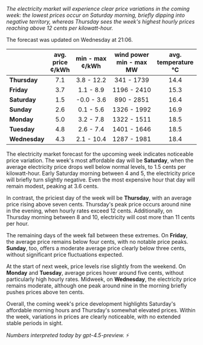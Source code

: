 *The electricity market will experience clear price variations in the coming week: the lowest prices occur on Saturday morning, briefly dipping into negative territory, whereas Thursday sees the week's highest hourly prices reaching above 12 cents per kilowatt-hour.*

The forecast was updated on Wednesday at 21:06.

|              | avg.<br>price<br>¢/kWh | min - max<br>¢/kWh | wind power<br>min - max<br>MW | avg.<br>temperature<br>°C |
|:-------------|:----------------:|:----------------:|:-------------:|:-------------:|
| **Thursday** |        7.1       |     3.8 - 12.2    |        341 - 1739       |      14.4      |
| **Friday**   |        3.7       |     1.1 - 8.9     |       1196 - 2410       |      15.3      |
| **Saturday** |        1.5       |    -0.0 - 3.6     |        890 - 2851       |      16.4      |
| **Sunday**   |        2.6       |     0.1 - 5.6     |       1326 - 1992       |      16.9      |
| **Monday**   |        5.0       |     3.2 - 7.8     |       1322 - 1511       |      18.5      |
| **Tuesday**  |        4.8       |     2.6 - 7.4     |       1401 - 1646       |      18.5      |
| **Wednesday**|        4.3       |     2.1 - 10.4    |       1287 - 1981       |      18.4      |

The electricity market forecast for the upcoming week indicates noticeable price variation. The week's most affordable day will be **Saturday**, when the average electricity price drops well below normal levels, to 1.5 cents per kilowatt-hour. Early Saturday morning between 4 and 5, the electricity price will briefly turn slightly negative. Even the most expensive hour that day will remain modest, peaking at 3.6 cents.

In contrast, the priciest day of the week will be **Thursday**, with an average price rising above seven cents. Thursday's peak price occurs around nine in the evening, when hourly rates exceed 12 cents. Additionally, on Thursday morning between 8 and 10, electricity will cost more than 11 cents per hour.

The remaining days of the week fall between these extremes. On **Friday**, the average price remains below four cents, with no notable price peaks. **Sunday**, too, offers a moderate average price clearly below three cents, without significant price fluctuations expected.

At the start of next week, price levels rise slightly from the weekend. On **Monday** and **Tuesday**, average prices hover around five cents, without particularly high hourly rates. Midweek, on **Wednesday**, the electricity price remains moderate, although one peak around nine in the morning briefly pushes prices above ten cents.

Overall, the coming week's price development highlights Saturday's affordable morning hours and Thursday's somewhat elevated prices. Within the week, variations in prices are clearly noticeable, with no extended stable periods in sight.

*Numbers interpreted today by gpt-4.5-preview.* ⚡
